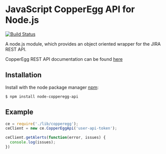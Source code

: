 # JavaScript CopperEgg API for Node.js

[![Build Status](https://travis-ci.org/denyago/node-copperegg-api.svg?branch=master)](https://travis-ci.org/denyago/node-copperegg-api)


A node.js module, which provides an object oriented wrapper for the JIRA REST API.

CopperEgg REST API documentation can be found [here](http://dev.copperegg.com/)

## Installation

  Install with the node package manager [npm](http://npmjs.org):

    $ npm install node-copperegg-api


## Example

  ```js
  ce = require('./lib/copperegg');
  ceClient = new ce.CopperEggApi('user-api-token');

  ceClient.getAlerts(function(error, issues) {
    console.log(issues);
  })
  ```
